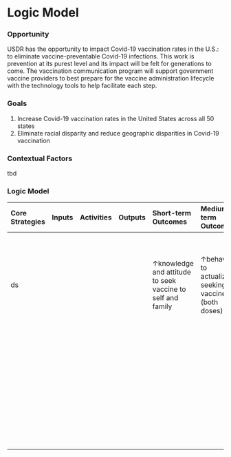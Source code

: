 # Logic Model

### Opportunity 

USDR has the opportunity to impact Covid-19 vaccination rates in the U.S.: to eliminate vaccine-preventable Covid-19 infections. This work is prevention at its purest level and its impact will be felt for generations to come. The vaccination communication program will support government vaccine providers to best prepare for the vaccine administration lifecycle with the technology tools to help facilitate each step.

### Goals

1. Increase Covid-19 vaccination rates in the United States across all 50 states
2. Eliminate racial disparity and reduce geographic disparities in Covid-19 vaccination

### Contextual Factors

tbd

### Logic Model

| Core Strategies | Inputs | Activities | Outputs | Short-term Outcomes | Medium-term Outcomes | Impact |
| :--- | :--- | :--- | :--- | :--- | :--- | :--- |
| ds |  |  |  | ↑knowledge and attitude to seek vaccine to self and family | ↑behavior to actualize seeking vaccine \(both doses\) | **↑** Covid-19 vaccinations rates, particularly among communities of color and targeted geographies with historically low rates |
|  |  |  |  |  |  | ↓ rates of Covid-19 infections |
|  |  |  |  |  |  | ↓ Covid-19 morbidity and mortality |
|  |  |  |  |  |  | ↓ disparities in Covid-19 morbidity and mortality |

